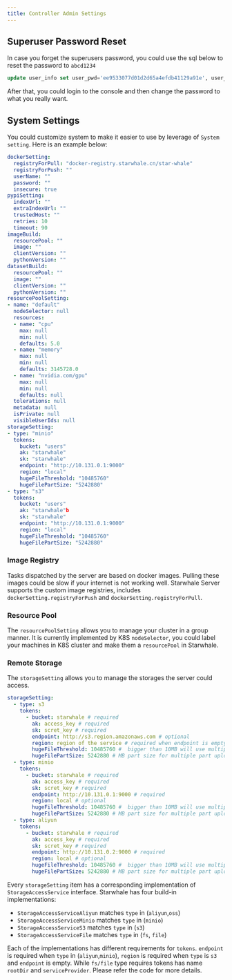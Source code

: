 ```yaml
---
title: Controller Admin Settings
---
```


## Superuser Password Reset

In case you forget the superusers password, you could use the sql below to reset the password to `abcd1234`

```sql
update user_info set user_pwd='ee9533077d01d2d65a4efdb41129a91e', user_pwd_salt='6ea18d595773ccc2beacce26' where id=1
```

After that, you could login to the console and then change the password to what you really want.

## System Settings

You could customize system to make it easier to use by leverage of `System setting`. Here is an example below:

```yaml
dockerSetting:
  registryForPull: "docker-registry.starwhale.cn/star-whale"
  registryForPush: ""
  userName: ""
  password: ""
  insecure: true
pypiSetting:
  indexUrl: ""
  extraIndexUrl: ""
  trustedHost: ""
  retries: 10
  timeout: 90
imageBuild:
  resourcePool: ""
  image: ""
  clientVersion: ""
  pythonVersion: ""
datasetBuild:
  resourcePool: ""
  image: ""
  clientVersion: ""
  pythonVersion: ""
resourcePoolSetting:
- name: "default"
  nodeSelector: null
  resources:
  - name: "cpu"
    max: null
    min: null
    defaults: 5.0
  - name: "memory"
    max: null
    min: null
    defaults: 3145728.0
  - name: "nvidia.com/gpu"
    max: null
    min: null
    defaults: null
  tolerations: null
  metadata: null
  isPrivate: null
  visibleUserIds: null
storageSetting:
- type: "minio"
  tokens:
    bucket: "users"
    ak: "starwhale"
    sk: "starwhale"
    endpoint: "http://10.131.0.1:9000"
    region: "local"
    hugeFileThreshold: "10485760"
    hugeFilePartSize: "5242880"
- type: "s3"
  tokens:
    bucket: "users"
    ak: "starwhale"b
    sk: "starwhale"
    endpoint: "http://10.131.0.1:9000"
    region: "local"
    hugeFileThreshold: "10485760"
    hugeFilePartSize: "5242880"
```

### Image Registry

Tasks dispatched by the server are based on docker images. Pulling these images could be slow if your internet is not working well. Starwhale Server supports the custom image registries, includes `dockerSetting.registryForPush` and `dockerSetting.registryForPull`.

### Resource Pool

The `resourcePoolSetting` allows you to manage your cluster in a group manner. It is currently implemented by K8S `nodeSelector`, you could label your machines in K8S cluster and make them a `resourcePool` in Starwhale.

### Remote Storage

The `storageSetting` allows you to manage the storages the server could access.

```yaml
storageSetting:
  - type: s3
    tokens:
      - bucket: starwhale # required
        ak: access_key # required
        sk: scret_key # required
        endpoint: http://s3.region.amazonaws.com # optional
        region: region of the service # required when endpoint is empty
        hugeFileThreshold: 10485760 #  bigger than 10MB will use multiple part upload
        hugeFilePartSize: 5242880 # MB part size for multiple part upload
  - type: minio
    tokens:
      - bucket: starwhale # required
        ak: access_key # required
        sk: scret_key # required
        endpoint: http://10.131.0.1:9000 # required
        region: local # optional
        hugeFileThreshold: 10485760 #  bigger than 10MB will use multiple part upload
        hugeFilePartSize: 5242880 # MB part size for multiple part upload
  - type: aliyun
    tokens:
      - bucket: starwhale # required
        ak: access_key # required
        sk: scret_key # required
        endpoint: http://10.131.0.2:9000 # required
        region: local # optional
        hugeFileThreshold: 10485760 #  bigger than 10MB will use multiple part upload
        hugeFilePartSize: 5242880 # MB part size for multiple part upload

```

Every `storageSetting` item has a corresponding implementation of `StorageAccessService` interface. Starwhale has four build-in implementations:

- `StorageAccessServiceAliyun` matches `type` in (`aliyun`,`oss`)
- `StorageAccessServiceMinio` matches `type` in (`minio`)
- `StorageAccessServiceS3` matches `type` in (`s3`)
- `StorageAccessServiceFile` matches `type` in (`fs`, `file`)

Each of the implementations has different requirements for `tokens`. `endpoint` is required when `type` in (`aliyun`,`minio`), `region` is required when `type` is `s3` and `endpoint` is empty. While `fs/file` type requires tokens has name `rootDir` and `serviceProvider`.
Please refer the code for more details.

